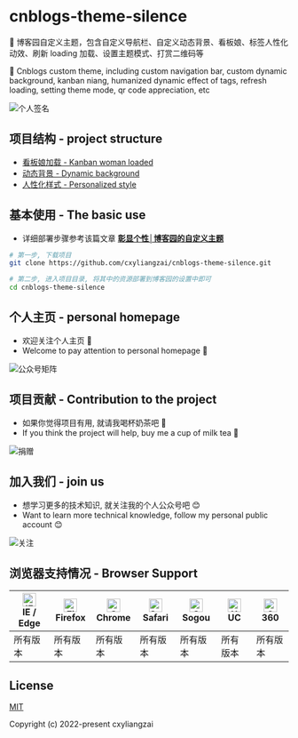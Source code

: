 # cnblogs-theme-silence
🌈 博客园自定义主题，包含自定义导航栏、自定义动态背景、看板娘、标签人性化动效、刷新 loading 加载、设置主题模式、打赏二维码等

🌈 Cnblogs custom theme, including custom navigation bar, custom dynamic background, kanban niang, humanized dynamic effect of tags, refresh loading, setting theme mode, qr code appreciation, etc

![个人签名](https://cxyliangzai.github.io/u/signature.jpeg)

<!-- <p align="center">
  <img src="https://img.shields.io/badge/python->=3.0-ff69b4.svg" alt="python">
  <img src="https://img.shields.io/badge/lxml->=4.6.3-6bb59a.svg" alt="lxml">
  <img src="https://img.shields.io/badge/requests->=2.20.0-brightgreen.svg" alt="requests">
  <img src="https://img.shields.io/badge/Pillow->=6.2.2-blue.svg" alt="Pillow">
  <img src="https://img.shields.io/badge/beautifulsoup4->=4.6.02-e65a65.svg" alt="Pillow">
</p> -->

## 项目结构 - project structure
- [看板娘加载 - Kanban woman loaded](https://github.com/cxyliangzai/cnblogs-theme-silence/blob/main/autoload.js)
- [动态背景 - Dynamic background](https://github.com/cxyliangzai/cnblogs-theme-silence/blob/main/canvas-nest.min.js)
- [人性化样式 - Personalized style](https://github.com/cxyliangzai/cnblogs-theme-silence/blob/main/custom.css)

## 基本使用 - The basic use

- 详细部署步骤参考该篇文章 **[彰显个性│博客园的自定义主题](https://www.cnblogs.com/cxyliangzai/p/16336117.html)**

```bash
# 第一步, 下载项目
git clone https://github.com/cxyliangzai/cnblogs-theme-silence.git

# 第二步, 进入项目目录, 将其中的资源部署到博客园的设置中即可
cd cnblogs-theme-silence
```

## 个人主页 - personal homepage

- 欢迎关注个人主页 :tropical_drink:
- Welcome to pay attention to personal homepage :tropical_drink:

![公众号矩阵](https://cxyliangzai.github.io/u/attention/matrix.jpeg)

## 项目贡献 - Contribution to the project

- 如果你觉得项目有用, 就请我喝杯奶茶吧 :tropical_drink:
- If you think the project will help, buy me a cup of milk tea :tropical_drink:

![捐赠](https://cxyliangzai.github.io/u/sponsor.png)

## 加入我们 - join us

- 想学习更多的技术知识, 就关注我的个人公众号吧 :blush:
- Want to learn more technical knowledge, follow my personal public account :blush:

![关注](https://cxyliangzai.github.io/u/userinfo.png)

## 浏览器支持情况 - Browser Support

| <img src="https://cxyliangzai.github.io/common/svg/ie.svg" alt="IE / Edge" width="24px" height="24px" /></br>IE / Edge | <img src="https://cxyliangzai.github.io/common/svg/firefox.svg" alt="Firefox" width="24px" height="24px" /></br>Firefox | <img src="https://cxyliangzai.github.io/common/svg/chrome.svg" alt="Chrome" width="24px" height="24px" /></br>Chrome | <img src="https://cxyliangzai.github.io/common/svg/safari.svg" alt="Safari" width="24px" height="24px" /></br>Safari | <img src="https://cxyliangzai.github.io/common/svg/sogou.svg" alt="Sogou" width="24px" height="24px" /></br>Sogou | <img src="https://cxyliangzai.github.io/common/svg/uc.svg" alt="UC" width="24px" height="24px" /></br>UC | <img src="https://cxyliangzai.github.io/common/svg/360.svg" alt="360" width="24px" height="24px" /></br>360 |
| --------- | --------- | --------- | --------- | --------- | --------- | --------- |
| 所有版本 | 所有版本 | 所有版本 | 所有版本 | 所有版本 | 所有版本 | 所有版本 |

## License

[MIT](https://github.com/cxyliangzai/cnblogs-theme-silence/blob/main/LICENSE)

Copyright (c) 2022-present cxyliangzai